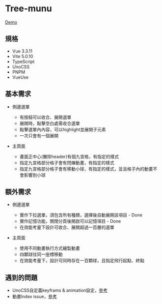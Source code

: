 # Tree-munu

[Demo](`https://xdkillyou.github.io/`)

## 規格

- Vue 3.3.11
- Vite 5.0.10
- TypeScript
- UnoCSS
- PNPM
- VueUse

## 基本需求

- 側邊選單

  - 有按鈕可以收合、展開選單
  - 展開時，點擊空白處需收合選單
  - 點擊選單內內容，可以highlight並展開子元素
  - 一次只會有一個展開

- 主頁面
  - 畫面正中心(撇除header)有個九宮格，有指定的樣式
  - 指定九宮格部分格子會有閃爍動畫，有指定的樣式
  - 指定九宮格部分格子會有移動小球，有指定的樣式，並且格子內的動畫不會影響到小球

## 額外需求

- 側邊選單

  - 實作下拉選單，須包含所有種類，選擇後自動展開該項目 - Done
  - 實作記憶功能，關閉分頁後開啟可以記憶項目 - Done
  - 在效能考量下設計可收合、展開超過一百層的選單

- 主頁面
  - 使用不同動畫執行方式繪製動畫
  - 四顆球往同一座標移動
  - 在效能考量下，設計可同時存在一百顆球，且指定飛行起點、終點

## 遇到的問題

- UnoCSS自定義keyframs & animation設定，[參考]('https://juejin.cn/post/7116730180252467236')
- 動畫Index issue，[參考]('https://www.zhangxinxu.com/wordpress/2016/01/understand-css-stacking-context-order-z-index/')
